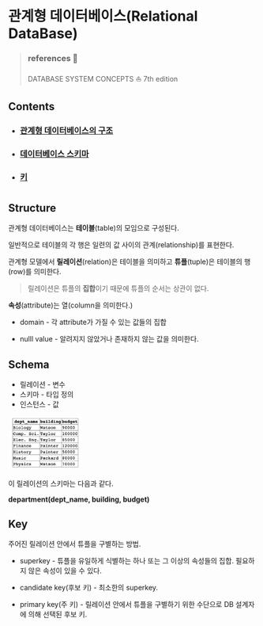 # 관계형 데이터베이스(Relational DataBase)

> ### references 🔗   
> DATABASE SYSTEM CONCEPTS ⛵️ 7th edition

## Contents		

* ### [관계형 데이터베이스의 구조](#)      
* ### [데이터베이스 스키마](#)
* ### [키](#)

#    

## Structure
관계형 데이터베이스는 **테이블**(table)의 모임으로 구성된다. 

일반적으로 테이블의 각 행은 일련의 값 사이의 관계(relationship)를 표현한다.

관계형 모델에서 **릴레이션**(relation)은 테이블을 의미하고 **튜플**(tuple)은 테이블의 행(row)를 의미한다.
> 릴레이션은 튜플의 **집합**이기 때문에 튜플의 순서는 상관이 없다.  

**속성**(attribute)는 열(column을 의미한다.)

* domain - 각 attribute가 가질 수 있는 값들의 집합

* nulll value - 알려지지 않았거나 존재하지 않는 값을 의미한다.

## Schema
* 릴레이션 - 변수
* 스키마 - 타입 정의
* 인스턴스 - 값

         
<img src="./img/department.png" width="30%" alt="department 테이블">

이 릴레이션의 스키마는 다음과 같다.

**department(dept_name, building, budget)**

## Key
주어진 릴레이션 안에서 튜플을 구별하는 방법.

* superkey - 튜플을 유일하게 식별하는 하나 또는 그 이상의 속성들의 집합. 필요하지 않은 속성이 있을 수 있다.

* candidate key(후보 키) - 최소한의 superkey.

* primary key(주 키) - 릴레이션 안에서 튜플을 구별하기 위한 수단으로 DB 설계자에 의해 선택된 후보 키.
